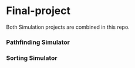 # Final-project
Both Simulation projects are combined in this repo.
### Pathfinding Simulator
### Sorting Simulator
